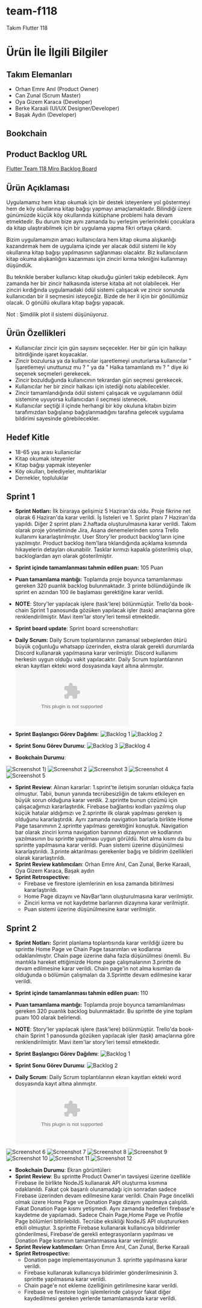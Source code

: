# team-f118
Takım Flutter 118

# Ürün İle İlgili Bilgiler

## Takım Elemanları
- Orhan Emre Anıl (Product Owner)
- Can Zunal (Scrum Master)
- Oya Gizem Karaca (Developer)
- Berke Karaali (UI/UX Designer/Developer)
- Başak Aydın (Developer)

## Bookchain

## Product Backlog URL
[Flutter Team 118 Miro Backlog Board](https://miro.com/app/board/uXjVMBqgDPA=/?share_link_id=133335752534)

## Ürün Açıklaması

Uygulamamız hem kitap okumak için bir destek isteyenlere yol göstermeyi hem de köy okullarına kitap bağışı yapmayı amaçlamaktadır. Bilindiği üzere günümüzde küçük köy okullarında kütüphane problemi hala devam etmektedir. Bu durum bize aynı zamanda  bu yerleşim yerlerindeki çocuklara da kitap ulaştırabilmek için bir uygulama yapma fikri ortaya çıkardı.

Bizim uygulamamızın amacı kullanıcılara hem kitap okuma alışkanlığı kazandırmak hem de uygulama içinde yer alacak ödül sistemi ile köy okullarına kitap bağışı yapılmasının sağlanması olacaktır. Biz kullanıcıların kitap okuma alışkanlığını kazanması için zinciri kırma tekniğini kullanmayı düşündük.

Bu teknikle beraber kullanıcı kitap okuduğu günleri takip edebilecek. Aynı zamanda her bir zincir halkasında isterse kitaba ait not olabilecek. Her zinciri kırdığında uygulamadaki ödül sistemi çalışacak ve zincir sonunda kullanıcıdan bir il seçmesini isteyceğiz. Bizde de her il için bir gönüllümüz olacak. O gönüllü okullara kitap bağışı yapacak.

Not : Şimdilik plot il sistemi düşünüyoruz.

## Ürün Özellikleri

- Kullanıcılar zincir için gün sayısını seçecekler. Her bir gün için halkayı bitirdiğinde işaret koyacaklar.
- Zincir bozulursa ya da kullanıcılar işaretlemeyi unuturlarsa kullanıcılar " İşaretlemeyi unuttunuz mu ? " ya da " Halka tamamlandı mı ? " diye iki seçenek seçmeleri gerekecek.
- Zincir bozulduğunda kullanıcının tekrardan gün seçmesi gerekecek.
- Kullanıcılar her bir zincir halkası için istediği notu alabilecekler.
- Zincir tamamlandığında ödül sistemi çalışacak ve uygulamanın ödül sistemine uyuyorsa kullanıcıdan il seçmesi istenecek.
- Kullanıcılar seçtiği il içinde herhangi bir köy okuluna kitabın bizim tarafımızdan bağışlanıp bağışlanmadığını tarafına gelecek uygulama bildirimi sayesinde görebilecekler.

## Hedef Kitle

- 18-65 yaş arası kullanıcılar
- Kitap okumak isteyenler
- Kitap bağışı yapmak isteyenler
- Köy okulları, belediyeler, muhtarlıklar
- Dernekler, topluluklar

## Sprint 1

- **Sprint Notları:** İlk biraraya gelişimiz 5 Haziran'da oldu. Proje fikrine net olarak 6 Haziran'da karar verildi. İş listeleri ve 1. Sprint planı 7 Haziran'da yapıldı. Diğer 2 sprint planı 2.haftada oluşturulmasına karar verildi. Takım olarak proje yönetiminde Jira, Asana denemelerinden sonra Trello kullanımı kararlaştırılmıştır. User Story'ler product backlog'ların içine yazılmıştır. Product backlog item'lara tıklandığında açıklama kısmında hikayelerin detayları okunabilir. Tasklar kırmızı kapakla gösterilmiş olup, backloglardan ayrı olarak gösterilmiştir.
- **Sprint içinde tamamlanması tahmin edilen puan:** 105 Puan
- **Puan tamamlama mantığı:**  Toplamda proje boyunca tamamlanması gereken 320 puanlık backlog bulunmaktadır. 3 printe bölündüğünde ilk sprint en azından 100 ile başlaması gerektiğine karar verildi.
- **NOTE**: Story'ler yapılacak işlere (task'lere) bölünmüştür. Trello'da book-chain Sprint 1 panosunda gözüken yapılacak işler (task) amaçlarına göre renklendirilmiştir. Mavi item'lar story'leri temsil etmektedir.
- **Sprint board update**: Sprint board screenshotları:
- **Daily Scrum:** Daily Scrum toplantılarının zamansal sebeplerden ötürü büyük çoğunluğu whatsapp üzerinden, ekstra olarak gerekli durumlarda Discord kullanarak yapılmasına karar verilmiştir. Discord kullanımı herkesin uygun olduğu vakit yapılacaktır. Daily Scrum toplantılarının ekran kayıtları ekteki word dosyasında kayıt altına alınmıştır. ![Sprint 1 Daily Scrum Chats](https://github.com/orhanea/team-f118/blob/b97946f2cd7aa96a7cee7b05271c5b09c7deba3a/ProjectManagement/Sprint%201/Daily%20scrum%20Chats.docx)

- **Sprint Başlangıcı Görev Dağılımı**:
![Backlog 1](https://raw.githubusercontent.com/orhanea/team-f118/main/ProjectManagement/Sprint%201/Trello_Sprint_1_1.png)
![Backlog 2](https://raw.githubusercontent.com/orhanea/team-f118/main/ProjectManagement/Sprint%201/Trello_Sprint_1_1_2.png)

- **Sprint Sonu Görev Durumu**:
![Backlog 3](https://github.com/orhanea/team-f118/blob/03183e7b91e85e3b73bee881c8203454e4961af8/ProjectManagement/Sprint%201/Trello_Sprint_1_3.png)
![Backlog 4](https://github.com/orhanea/team-f118/blob/03183e7b91e85e3b73bee881c8203454e4961af8/ProjectManagement/Sprint%201/Trello_Sprint_1_4.png)


- **Bookchain Durumu**:

![Screenshot 1](https://github.com/orhanea/team-f118/blob/03183e7b91e85e3b73bee881c8203454e4961af8/ProjectManagement/Sprint%201/ForgotPassword.png))
![Screenshot 2](https://github.com/orhanea/team-f118/blob/03183e7b91e85e3b73bee881c8203454e4961af8/ProjectManagement/Sprint%201/Homepage.png)
![Screenshot 3](https://github.com/orhanea/team-f118/blob/03183e7b91e85e3b73bee881c8203454e4961af8/ProjectManagement/Sprint%201/Login.png)
![Screenshot 4](https://github.com/orhanea/team-f118/blob/03183e7b91e85e3b73bee881c8203454e4961af8/ProjectManagement/Sprint%201/Signin.png)
![Screenshot 5](https://github.com/orhanea/team-f118/blob/03183e7b91e85e3b73bee881c8203454e4961af8/ProjectManagement/Sprint%201/ZinciriK%C4%B1rPuan.png)

- **Sprint Review**: 
Alınan kararlar: 1.sprint'te iletişim sorunları oldukça fazla olmuştur. Tabii, bunun yanında tecrübesizliğin de
takımı etkileyen en büyük sorun olduğuna karar verdik. 2.sprintte bunun çözümü için çalışacağımızı kararlaştırdık. Firebase 
bağlantısı kodları yazılmış olup küçük hatalar aldığımızı ve 2.sprintte ilk olarak yapılması gereken iş
olduğunu kararlaştırdık. Aynı zamanda navigation barlarla birlikte Home Page tasarımının 2.sprintte yapılması gerektiğini konuştuk.
Navigation bar olarak zinciri kırma navigation barınının dizaynının ve kodlarının yazılmasının bu sprintte yapılması uygun görüldü.
Not alma kısmı da bu sprintte yapılmasına karar verildi. Puan sistemi üzerine düşünülmesi kararlaştırıldı. 3.printe aktarılması gerekenler
bağış ve bildirim özellikleri olarak kararlaştırıldı.
- **Sprint Review katılımcıları**: Orhan Emre Anıl, Can Zunal, Berke Karaali, Oya Gizem Karaca, Başak aydın
- **Sprint Retrospective:**
  - Firebase ve firestore işlemlerinin en kısa zamanda bitirilmesi kararlaştırıldı.
  - Home Page dizaynı ve NavBar'ların oluşturulmasına karar verilmiştir.
  - Zinciri kırma ve not kaydetme barlarının dizaynına karar verilmiştir.
  - Puan sistemi üzerine düşünülmesine karar verilmiştir.
 
## Sprint 2
- **Sprint Notları:** Sprint planlama toplantısında karar verildiği üzere bu sprintte Home Page ve Chain Page tasarımları ve kodlarına odaklanılmıştır. Chain page üzerine daha fazla düşünülmesi önemli. Bu mantıkla hareket ettiğimizde Home page çalışmalarının 3.printte de devam edilmesine karar verildi. Chain page'in not alma kısımları da olduğunda o bölümün çalışmaları da 3.Sprintte devam edilmesine karar verildi.
- **Sprint içinde tamamlanması tahmin edilen puan:** 110 
- **Puan tamamlama mantığı:** Toplamda proje boyunca tamamlanılması gereken 320 puanlık backlog bulunmaktadır. Bu sprintte de yine toplam puanı 100 olarak belirlendi.
- **NOTE**: Story'ler yapılacak işlere (task'lere) bölünmüştür. Trello'da book-chain Sprint 1 panosunda gözüken yapılacak işler (task) amaçlarına göre renklendirilmiştir. Mavi item'lar story'leri temsil etmektedir.

- **Sprint Başlangıcı Görev Dağılımı**:
![Backlog 1](https://github.com/orhanea/team-f118/blob/d6beabb9e52912d9df1726212b1800bff1b12d80/ProjectManagement/Sprint%202/1.PNG)
- **Sprint Sonu Görev Durumu**:
![Backlog 2](https://github.com/orhanea/team-f118/blob/d6beabb9e52912d9df1726212b1800bff1b12d80/ProjectManagement/Sprint%202/5.PNG)

- **Daily Scrum**: Daily Scrum toplantılarının ekran kayıtları ekteki word dosyasında kayıt altına alınmıştır. ![Sprint 2 Daily Scrum Chats](https://github.com/orhanea/team-f118/blob/d6beabb9e52912d9df1726212b1800bff1b12d80/ProjectManagement/Sprint%202/Scrum%20Chats.docx)

![Screenshot 6](https://github.com/orhanea/team-f118/blob/6a1b4b3f9beaaf52f82a0528a349a0782a80b828/ProjectManagement/Sprint%202/calendarCreateNewGoal.PNG)
![Screenshot 7](https://github.com/orhanea/team-f118/blob/6a1b4b3f9beaaf52f82a0528a349a0782a80b828/ProjectManagement/Sprint%202/createNewGoalPage.PNG)
![Screenshot 8](https://github.com/orhanea/team-f118/blob/6a1b4b3f9beaaf52f82a0528a349a0782a80b828/ProjectManagement/Sprint%202/validationCreateNewGoal.PNG)
![Screenshot 9](https://github.com/orhanea/team-f118/blob/6a1b4b3f9beaaf52f82a0528a349a0782a80b828/ProjectManagement/Sprint%202/goalsPage.PNG)
![Screenshot 10](https://github.com/orhanea/team-f118/blob/6a1b4b3f9beaaf52f82a0528a349a0782a80b828/ProjectManagement/Sprint%202/goalsPage_2.PNG)
![Screenshot 11](https://github.com/orhanea/team-f118/blob/948610c7f30c233aef1beca9825c8dd0e4f31300/ProjectManagement/Sprint%202/Profile1.png)
![Screenshot 12](https://github.com/orhanea/team-f118/blob/948610c7f30c233aef1beca9825c8dd0e4f31300/ProjectManagement/Sprint%202/Profile2.png)

- **Bookchain Durumu**: Ekran görüntüleri:
- **Sprint Review**:  Bu sprintte Product Owner'ın tavsiyesi üzerine özellikle Firebase ile birlikte NodeJS kullanarak API oluşturma kısmına odaklanıldı. Fakat çok başarılı olunamadağı için sonradan sadece Firebase üzerinden devam edilmesine karar verildi. Chain Page öncelikli olmak üzere Home Page ve Donation Page dizaynı yapılmaya çalışıldı. Fakat Donation Page kısmı yetişmedi. Aynı zamanda hedefleri firebase'e kaydetme de yapılamadı. Sadece Chain Page,Home Page ve Profile Page bölümleri bitirilebildi.  Tecrübe eksikliği NodeJS API oluştururken etkili olmuştur. 3.sprintte Firebase kullanarak kullanıcıya bildirimler gönderilmesi, Firebase'de gerekli entegrasyonların yapılması ve Donation Page kısmının tamamlanmasına karar verilmiştir.
- **Sprint Review katılımcıları**: Orhan Emre Anıl, Can Zunal, Berke Karaali
- **Sprint Retrospective:**
  - Donation page implementasyonunun 3. sprintte yapılmasına karar verildi.
  - Firebase kullanarak kullanıcıya bildirimler gönderilmesininin 3. sprintte yapılmasına karar verildi.
  - Chain page'e not ekleme özelliğinin getirilmesine karar verildi.
  - Firebase ve firestore login işlemlerinde çalışıyor fakat diğer kaydedilmesi gereken yerlerde tamamlamasında karar verildi.

